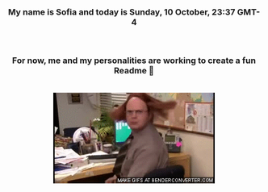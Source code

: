 


<div align="center">
<h3 >My name is Sofia and today is Sunday, 10 October, 23:37 GMT-4</h3><br>
<h3 >For now, me and my personalities are working to create a fun Readme 👋
</h3><br>
<img src='img/dwight.gif' alt='working...'/>
</div>
